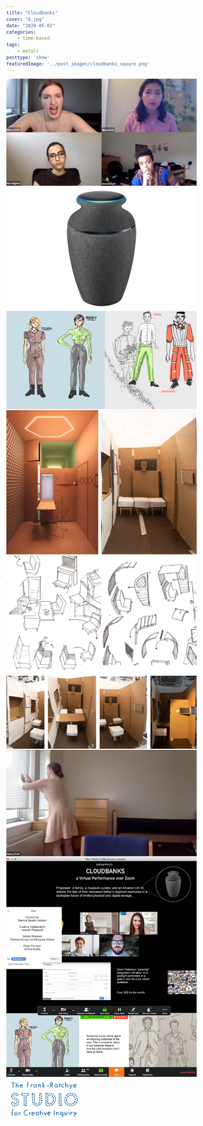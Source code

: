 ```yaml
---
title: "Cloudbanks"
cover: "8.jpg"
date: "2020-05-02"
categories:
    - time-based
tags:
    - metals
posttype: 'show'
featuredImage: '../post_images/cloudbanks_square.png'
---
```


<img src="../post_images/cloudbanks/screenshot.jpg">

<img src="../post_images/cloudbanks/amazon_urn.png">

<img src="../post_images/cloudbanks/costumes_design.png">

<img src="../post_images/cloudbanks/set_design_overview.png">

<img src="../post_images/cloudbanks/sketchbook.jpg">

<img src="../post_images/cloudbanks/model_walls.png">

<img src="../post_images/cloudbanks/nancy.jpg">

<img src="../post_images/cloudbanks/residency_in_room.jpg">

<img src="../post_images/cloudbanks/studio_logo.jpg">